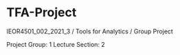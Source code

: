 # TFA-Project
 
IEOR4501_002_2021_3 / Tools for Analytics / Group Project

Project Group: 1
Lecture Section: 2
